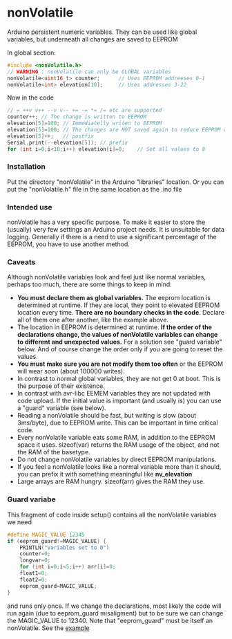 # nonVolatile
Arduino persistent numeric variables. They can be used like
global variables, but underneath all changes are saved to EEPROM

In global section:

```C++
#include <nonVolatile.h>
// WARNING : nonVolatile can only be GLOBAL variables
nonVolatile<uint16_t> counter;      // Uses EEPROM addreeses 0-1
nonVolatile<int> elevation[10];     // Uses addresses 3-22
```
Now in the code
```C++
// = ++v v++ --v v-- += -= *= /= etc are supported
counter++; // The change is written to EEPROM
elevation[5]=100; // Immediatelly writen to EEPROM
elevation[5]=100; // The changes are NOT saved again to reduce EEPROM wear
elevation[5]++;   // postfix
Serial.print(--elevation[5]); // prefix
for (int i=0;i<10;i++) elevation[i]=0;    // Set all values to 0
```
### Installation
Put the directory "nonVolatile" in the Arduino "libraries" location.
Or you can put the "nonVolatile.h" file in the same location as the .ino file

### Intended use
nonVolatile has a very specific purpose. To make it easier to store the (usually) very few
settings an Arduino project needs. It is unsuitable for data logging. Generally if there
is a need to use a significant percentage of the EEPROM, you have to use another method.

### Caveats
Although nonVolatile variables look and feel just like normal variables,
perhaps too much, there are some things to keep in mind:
- **You must declare them as global variables.** The eeprom location is
determined at runtime. If they are local, they point to elevated EEPROM
location every time. **There are no boundary checks in the code**.
Declare all of them one after another,
like the example above.
- The location in EEPROM is determined at runtime. **If the order of the
declarations change, the values of nonVolatile variables
can change to different and unexpected values.** For a solution see "guard
variable" below. And of course change the order only if you are going to
reset the values.
- **You must make sure you are not modify them too often** or the EEPROM
will wear soon (about 100000 writes). 
- In contrast to normal global variables, they are not get 0 at boot.
This is the purpose of their existence.
- In contrast with avr-libc EEMEM variables they are not updated with
code upload. If the initial value is important (and usually is) you can
use a "guard" variable (see below).
- Reading a nonVolatile should be fast, but writing is slow
(about 3ms/byte), due to EEPROM write. This can be important in time
critical code.
- Every nonVolatile variable eats some RAM, in addition to the EEPROM space
it uses. sizeof(var) returns the RAM usage of the object, and not the RAM of
the basetype.
- Do not change nonVolatile variables by direct EEPROM manipulations.
- If you feel a nonVolatile looks like a normal variable more than it
should, you can prefix it with something meaningful like **nv_elevation**
- Large arrays are RAM hungry. sizeof(arr) gives the RAM they use.

### Guard variabe

This fragment of code inside setup() contains all the nonVolatile variables we need
```C++
#define MAGIC_VALUE 12345
if (eeprom_guard!=MAGIC_VALUE) {
    PRINTLN("Variables set to 0")
    counter=0;
    longvar=0;
    for (int i=0;i<5;i++) arr[i]=0;
    float1=0;
    float2=0;
    eeprom_guard=MAGIC_VALUE;
}

```

and runs only once. If we change the declarations, most likely
the code will run again (due to eeprom_guard misaligment) but
to be sure we can change the MAGIC_VALUE to 12340.
Note that "eeprom_guard" must be itself an nonVolatile. See the
[example](https://github.com/pkarsy/nonVolatile/blob/master/example/example.ino)



